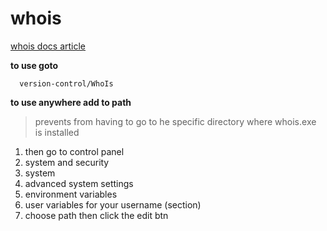 # whois   
[whois docs article](https://www.techjunkie.com/whois-windows-command-prompt/)   

**to use goto**
```
  version-control/WhoIs
```

**to use anywhere add to path**
>prevents from having to go to he specific directory where whois.exe is installed

1. then go to control panel
2. system and security
3. system
4. advanced system settings
5. environment variables
6. user variables for your username (section)
7. choose path then click the edit btn
